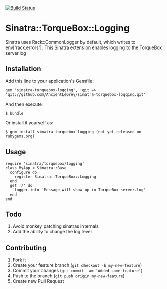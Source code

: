 [![Build Status](https://secure.travis-ci.org/AncientLeGrey/sinatra-torquebox-logging.png?branch=master)](http://travis-ci.org/AncientLeGrey/sinatra-torquebox-logging)

# Sinatra::TorqueBox::Logging

Sinatra uses Rack::CommonLogger by default, which writes to env['rack.errors'].
This Sinatra extension enables logging to the TorqueBox server.log

## Installation

Add this line to your application's Gemfile:

    gem 'sinatra-torquebox-logging', :git => 'git://github.com/AncientLeGrey/sinatra-torquebox-logging.git'

And then execute:

    $ bundle

Or install it yourself as:

    $ gem install sinatra-torquebox-logging (not yet released on rubygems.org)

## Usage

    require 'sinatra/torquebox/logging'
    class MyApp < Sinatra::Base
      configure do
        register Sinatra::TorqueBox::Logging
      end
      get '/' do
        logger.info 'Message will show up in TorqueBox server.log'
      end
    end

## Todo
1. Avoid monkey patching sinatras internals
2. Add the ability to change the log level

## Contributing

1. Fork it
2. Create your feature branch (`git checkout -b my-new-feature`)
3. Commit your changes (`git commit -am 'Added some feature'`)
4. Push to the branch (`git push origin my-new-feature`)
5. Create new Pull Request
